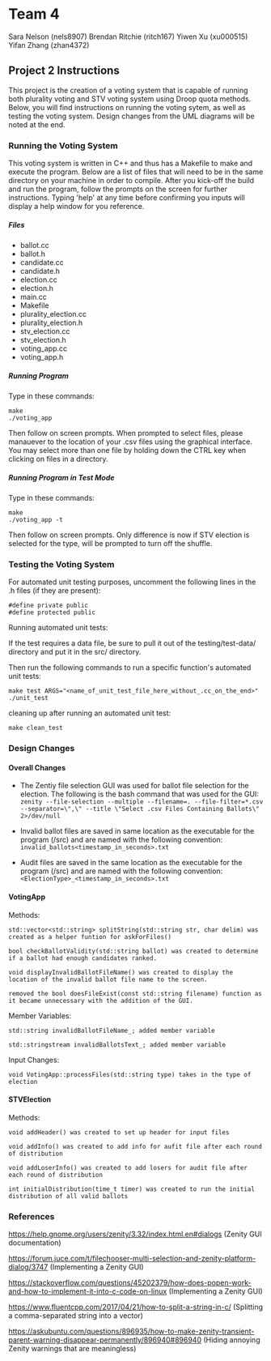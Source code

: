 # Team 4
Sara Nelson (nels8907)
Brendan Ritchie (ritch167)
Yiwen Xu (xu000515)
Yifan Zhang (zhan4372)


## Project 2 Instructions
This project is the creation of a voting system that is capable of running both plurality voting and STV voting system using Droop quota methods. Below, you will find instructions on running the voting sytem, as well as testing the voting system. Design changes from the UML diagrams will be noted at the end.

### Running the Voting System
This voting system is written in C++ and thus has a Makefile to make and execute the program. Below are a list of files that will need to be in the same directory on your machine in order to compile. After you kick-off the build and run the program, follow the prompts on the screen for further instructions. Typing 'help' at any time before confirming you inputs will display a help window for you reference.

##### Files
- ballot.cc
- ballot.h
- candidate.cc
- candidate.h
- election.cc
- election.h
- main.cc
- Makefile
- plurality_election.cc
- plurality_election.h
- stv_election.cc
- stv_election.h
- voting_app.cc
- voting_app.h

##### Running Program

Type in these commands:
```
make
./voting_app
```

Then follow on screen prompts. When prompted to select files, please manauever to the location of your .csv files using the graphical interface. You may select more than one file by holding down the CTRL key when clicking on files in a directory.

##### Running Program in Test Mode

Type in these commands:
```
make 
./voting_app -t
```

Then follow on screen prompts. Only difference is now if STV election is selected for the type, will be prompted to turn off the shuffle.


### Testing the Voting System

For automated unit testing purposes, uncomment the following lines in the .h files (if they are present):
```
#define private public
#define protected public
```


Running automated unit tests:

If the test requires a data file, be sure to pull it out of the testing/test-data/ directory and put it in the src/ directory.

Then run the following commands to run a specific function's automated unit tests:
```
make test ARGS="<name_of_unit_test_file_here_without_.cc_on_the_end>"
./unit_test
```
cleaning up after running an automated unit test:
```
make clean_test
```


### Design Changes

#### Overall Changes

- The Zentiy file selection GUI was used for ballot file selection for the election. The following is the bash command that was used for the GUI: `zenity --file-selection --multiple --filename=. --file-filter=*.csv --separator=\",\" --title \"Select .csv Files Containing Ballots\" 2>/dev/null`

- Invalid ballot files are saved in same location as the executable for the program (/src) and are named with the following convention: `invalid_ballots<timestamp_in_seconds>.txt`

- Audit files are saved in the same location as the executable for the program (/src) and are named with the following convention: `<ElectionType>_<timestamp_in_seconds>.txt`

#### VotingApp

Methods:
```
std::vector<std::string> splitString(std::string str, char delim) was created as a helper funtion for askForFiles()

bool checkBallotValidity(std::string ballot) was created to determine if a ballot had enough candidates ranked.

void displayInvalidBallotFileName() was created to display the location of the invalid ballot file name to the screen.

removed the bool doesFileExist(const std::string filename) function as it became unnecessary with the addition of the GUI.
```

Member Variables:
```
std::string invalidBallotFileName_; added member variable

std::stringstream invalidBallotsText_; added member variable
```

Input Changes:
```
void VotingApp::processFiles(std::string type) takes in the type of election
```


#### STVElection

Methods:
```
void addHeader() was created to set up header for input files

void addInfo() was created to add info for aufit file after each round of distribution

void addLoserInfo() was created to add losers for audit file after each round of distribution

int initialDistribution(time_t timer) was created to run the initial distribution of all valid ballots
```


### References

 https://help.gnome.org/users/zenity/3.32/index.html.en#dialogs (Zenity GUI documentation)

 https://forum.juce.com/t/filechooser-multi-selection-and-zenity-platform-dialog/3747 (Implementing a Zenity GUI)

 https://stackoverflow.com/questions/45202379/how-does-popen-work-and-how-to-implement-it-into-c-code-on-linux (Implementing a Zenity GUI)

 https://www.fluentcpp.com/2017/04/21/how-to-split-a-string-in-c/ (Splitting a comma-separated string into a vector)

 https://askubuntu.com/questions/896935/how-to-make-zenity-transient-parent-warning-disappear-permanently/896940#896940 (Hiding annoying Zenity warnings that are meaningless)

